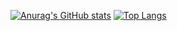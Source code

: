 [![Anurag's GitHub stats](https://github-readme-stats.vercel.app/api?username=viniciusym)](https://github.com/viniciusym/github-readme-stats)
[![Top Langs](https://github-readme-stats.vercel.app/api/top-langs/?username=viniciusym&layout=compact)](https://github.com/viniciusym/github-readme-stats)
<!--
**viniciusym/viniciusym** is a ✨ _special_ ✨ repository because its `README.md` (this file) appears on your GitHub profile.

Here are some ideas to get you started:

- 🔭 I’m currently working on ...
- 🌱 I’m currently learning ...
- 👯 I’m looking to collaborate on ...
- 🤔 I’m looking for help with ...
- 💬 Ask me about ...
- 📫 How to reach me: ...
- 😄 Pronouns: ...
- ⚡ Fun fact: ...
-->
